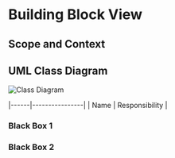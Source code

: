 # Building Block View

## Scope and Context

## UML Class Diagram

![Class Diagram](images/target/kp-commons-api.urm.png "Class Diagram")

|------|----------------|
| Name | Responsibility |

### Black Box 1

### Black Box 2
